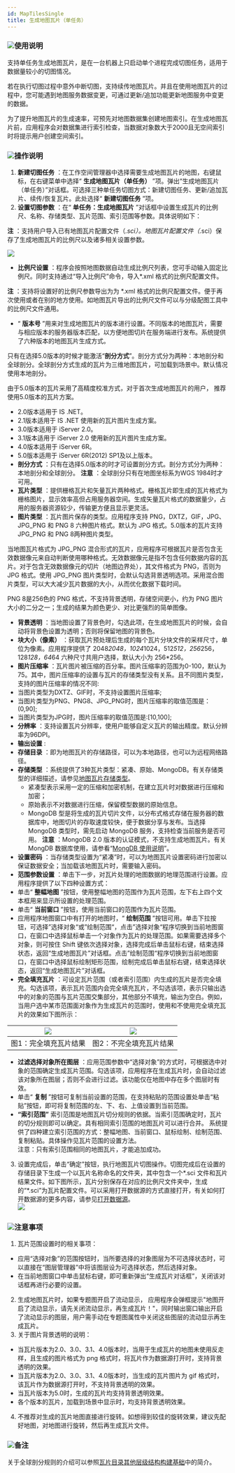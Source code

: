 ```yaml
---
id: MapTilesSingle
title: 生成地图瓦片（单任务）
---
```

### ![](../img/read.gif)使用说明

支持单任务生成地图瓦片，是在一台机器上只启动单个进程完成切图任务，适用于数据量较小的切图情况。

若在执行切图过程中意外中断切图，支持续传地图瓦片。并且在使用地图瓦片的过程中，您可能遇到地图服务数据变更，可通过更新/追加功能更新地图服务中变更的数据。

为了提升地图瓦片的生成速率，可预先对地图数据集创建地图索引。在生成地图瓦片前，应用程序会对数据集进行索引检查，当数据对象数大于2000且无空间索引时将提示用户创建空间索引。

### ![](../img/read.gif)操作说明

1. **新建切图任务** ：在工作空间管理器中选择需要生成地图瓦片的地图，右键鼠标，在右键菜单中选择“ **生成地图瓦片（单任务）** ”项。弹出“生成地图瓦片（单任务）”对话框。可选择三种单任务切图方式：新建切图任务、更新/追加瓦片、续传/恢复瓦片。此处选择“ **新建切图任务** ”项。
2. **设置切图参数** ：在“ **单任务：生成地图瓦片** ”对话框中设置生成瓦片的比例尺、名称、存储类型、瓦片范围、索引范围等参数。具体说明如下： 

**注** ：支持用户导入已有地图瓦片配置文件（*.sci）。地图瓦片配置文件（*.sci）保存了生成地图瓦片的比例尺以及诸多相关设置参数。

![](img/TilesSingleDia.png)  

* **比例尺设置** ：程序会按照地图数据自动生成比例尺列表，您可手动输入固定比例尺。同时支持通过“导入比例尺”命令，导入*.xml 格式的比例尺配置文件。 

**注** ：支持将设置好的比例尺参数导出为为 *.xml 格式的比例尺配置文件。便于再次使用或者在别的地方使用。如地图瓦片导出的比例尺文件可以与分级配图工具中的比例尺文件通用。

* “ **版本号** ”用来对生成地图瓦片的版本进行设置。不同版本的地图瓦片，需要与相应版本的服务器版本匹配，以方便地图切片在服务端进行发布。系统提供了六种版本的地图瓦片生成方式。

只有在选择5.0版本的时候才能激活“**剖分方式**”。剖分方式分为两种：本地剖分和全球剖分。全球剖分方式生成的瓦片为三维地图瓦片，可加载到场景中。默认情况使用本地剖分。

由于5.0版本的瓦片采用了高精度校准方式，对于首次生成地图瓦片的用户， 推荐使用5.0版本的瓦片方案。

* 2.0版本适用于 IS .NET。
* 2.1版本适用于 IS .NET 使用新的瓦片图片生成方案。
* 3.0版本适用于 iServer 2.0。
* 3.1版本适用于 iServer 2.0 使用新的瓦片图片生成方案。
* 4.0版本适用于 iServer 6R。
* 5.0版本适用于 iServer 6R(2012) SP1及以上版本。
* **剖分方式** ：只有在选择5.0版本的时才可设置剖分方式。剖分方式分为两种：本地剖分和全球剖分。 **注意** ：全球剖分只有在地图坐标系为WGS 1984时才可用。
* **瓦片类型** ：提供栅格瓦片和矢量瓦片两种格式。栅格瓦片即生成的瓦片格式为栅格图片，显示效率高但占用服务器空间。生成矢量瓦片格式的数据量少，占用的服务器资源较少，传输更方便且显示更灵活。
* **图片类型** ：瓦片图片保存的类型。应用程序支持 PNG，DXTZ，GIF，JPG、JPG_PNG 和 PNG 8 六种图片格式。默认为 JPG 格式。5.0版本的瓦片支持 JPG_PNG 和 PNG 8两种图片类型。 

当地图瓦片格式为 JPG_PNG
混合形式的瓦片，应用程序可根据瓦片是否包含无效数据像元来自动判断使用哪种格式。无效数据像元是指不包含任何数据内容的瓦片。对于包含无效数据像元的切片（地图边界处），其文件格式为
PNG，否则为 JPG 格式。使用 JPG_PNG 图片类型时，会默认勾选背景透明选项。采用混合图片类型，可以大大减少瓦片数据的大小，从而优化数据下载时间。

PNG 8是256色的 PNG 格式，不支持背景透明，存储空间更小，约为 PNG 图片大小的二分之一；生成的结果为颜色更少、对比更强烈的简单图像。

* **背景透明** ：当地图设置了背景色时，勾选此项，在生成地图瓦片的时候，会自动将背景色设置为透明；否则将保留地图的背景色。
* **块大小（像素）** ：获取瓦片预处理后生成的每个瓦片分块文件的采样尺寸，单位为像素。应用程序提供了 2048*2048，1024*1024，512*512，256*256，128*128，64*64 六种尺寸共用户选择，默认大小为 256*256。
* **图片压缩率** ：瓦片图片被压缩的百分率。图片压缩率的范围为0-100，默认为75。其中，图片压缩率的设置与瓦片的存储类型没有关系。且不同图片类型，支持的图片压缩率的情况不同: 
* 当图片类型为DXTZ、GIF时，不支持设置图片压缩率;
* 当图片类型为PNG、PNG8、JPG_PNG时，图片压缩率的取值范围是：(0,90];
* 当图片类型为JPG时，图片压缩率的取值范围是:[10,100];
* **分辨率** ：支持设置瓦片分辨率，使用户能够自定义瓦片的输出精度。默认分辨率为96DPI。
* **输出设置** :
* **存储目录** ：即为地图瓦片的存储路径，可以为本地路径，也可以为远程网络路径。
* **存储类型** ：系统提供了3种瓦片类型：紧凑、原始、MongoDB。有关存储类型的详细描述，请参见[地图瓦片存储类型](../../Features/ApplicationTheme/CacheBuild/MapCacheType.htm)。 
  * 紧凑型表示采用一定的压缩和加密机制，在建立瓦片时对数据进行压缩和加密； 
  * 原始表示不对数据进行压缩，保留模型数据的原始信息。 
  * MongoDB 型是将生成的瓦片切片文件，以分布式格式存储在服务器的数据库中，地图切片的存取速度较快，便于数据分享与发布。当选择 MongoDB 类型时，需先启动 MongoDB 服务，支持检查当前服务是否可用。 **注意** ：MongoDB 2.0 版本的认证模式，不支持生成地图瓦片。有关MongDB 数据库使用，请参看“[MongDB 使用说明](../../Features/TechDocument/MongoDBDatabaseGuide.htm)”。
* **设置密码** ：当存储类型设置为“紧凑”时，可以为地图瓦片设置密码进行加密以保证数据安全；当加载该地图瓦片时，需要输入密码。
* **范围参数设置** ：单击下一步，对瓦片处理的地图数据的地理范围进行设置。应用程序提供了以下四种设置方式：
* 单击“ **整幅地图** ”按钮，使用整幅地图的范围作为瓦片范围，左下右上四个文本框用来显示所设置的处理范围。
* 单击“ **当前窗口** ”按钮，使用当前窗口的范围作为瓦片范围。
* 应用程序地图窗口中有打开的地图时，“ **绘制范围** ”按钮可用。单击下拉按钮，可选择”选择对象“或”绘制范围“，点击”选择对象“程序切换到当前地图窗口，在窗口中选择鼠标单击一个对象作为瓦片的处理范围。如果需要选择多个对象，则可按住 Shift 键依次选择对象，选择完成后单击鼠标右键，结束选择状态，返回“生成地图瓦片”对话框。点击”绘制范围“程序切换到当前地图窗口，在窗口中选择鼠标绘制矩形范围，绘制完成后单击鼠标右键，结束选择状态，返回“生成地图瓦片”对话框。 
* **完全填充瓦片** ：可设定瓦片范围（或者索引范围）内生成的瓦片是否完全填充。勾选该项，表示瓦片范围内会完全填充瓦片，不勾选该项，表示只输出选中的对象的范围与瓦片范围交集部分，其他部分不填充，输出为空白。例如，当用户选中某市范围面对象作为生成瓦片的范围时，使用和不使用完全填充瓦片的效果如下图所示：  
    
![](img/FillCachePic.png) | ![](img/NotFillCachePic.png)  
 ---|---  
图1：完全填充瓦片结果 | 图2：不完全填充瓦片结果

* **过滤选择对象所在图层** ：应用范围参数中“选择对象”的方式时，可根据选中对象的范围确定生成瓦片范围。勾选该项，应用程序在生成瓦片时，会自动过滤该对象所在图层；否则不会进行过滤。该功能仅在地图中存在多个图层时有效。 
* 单击“ **复制** ”按钮可复制当前设置的范围，在支持粘贴的范围设置处单击“粘贴”按钮，即可将复制范围的左、下、右、上值设置到当前范围。
* **“索引范围”** 索引范围是地图瓦片切分规则的依据。当索引范围确定时，瓦片的切分规则即可以确定。具有相同索引范围的地图瓦片可以进行合并。 系统提供了四种建立索引范围的方式：整幅地图、当前窗口、鼠标绘制、绘制范围、复制粘贴。具体操作见瓦片范围的设置方法。  
注意：只有索引范围相同的地图瓦片，才能追加成功。

3. 设置完成后，单击“确定”按钮，执行地图瓦片切图操作。切图完成后在设置的存储目录下生成一个以瓦片名称命名的文件夹，其中包含一个*.sci 文件和瓦片结果文件。如下图所示，瓦片分别保存在对应的比例尺文件夹中，生成的“*.sci”为瓦片配置文件。可以采用打开数据源的方式直接打开，有关如何打开数据源的更多内容，请参见[打开数据源](../../DataProcessing/DataManagement/OpenDatasource.htm)。    
![](img/Tilesresult.png)  


### ![](../img/note.png)注意事项

1. 瓦片范围设置时的相关事项： 
* 应用“选择对象”的范围按钮时，当所要选择的对象图层为不可选择状态时，可以直接在“图层管理器”中将该图层设为可选择状态，然后选择对象。
* 在当前地图窗口中单击鼠标右键，即可重新弹出“生成瓦片对话框”，关闭该对话框再进行必要的设置。
2. 生成地图瓦片时，如果专题图开启了流动显示， 应用程序会弹框提示"地图开启了流动显示，请先关闭流动显示，再生成瓦片！"，同时输出窗口输出开启了流动显示的图层，用户需手动在专题图属性中关闭这些图层的流动显示再生成瓦片。
3. 关于图片背景透明的说明： 
* 当瓦片版本为2.0、3.0、3.1、4.0版本时，当用于生成瓦片的地图未使用反走样，且生成的图片格式为 png 格式时，将瓦片作为数据源打开时，支持背景透明的效果。
* 当瓦片版本为2.0、3.0、3.1、4.0版本时，当生成的瓦片图片为 gif 格式时，该瓦片作为数据源打开时，不支持背景透明的效果。
* 当瓦片版本为5.0时，生成的瓦片均支持背景透明效果。
* 各个版本的瓦片，加载到场景中显示时，均支持背景透明效果。
4. 不推荐对生成的瓦片地图直接进行旋转。如想得到较佳的旋转效果，建议先配好地图，对地图进行旋转，然后再生成瓦片文件。

### ![](../img/read.gif)备注

关于全球剖分规则的介绍可以参照[瓦片目录其他层级结构构建基础](../../ApplicationTheme/CacheBuild/ImageCache4Base.htm)中的简介。


